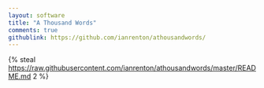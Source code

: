```yaml
---
layout: software
title: "A Thousand Words"
comments: true
githublink: https://github.com/ianrenton/athousandwords/
---
```


{% steal https://raw.githubusercontent.com/ianrenton/athousandwords/master/README.md 2 %}
